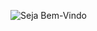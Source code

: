 ![Seja Bem-Vindo](https://media1.giphy.com/media/v1.Y2lkPTc5MGI3NjExOTByajluOGlyMjdwOTJtcWZtanFvZzRkcTR2enZuazliMGt0NjdqdyZlcD12MV9pbnRlcm5hbF9naWZfYnlfaWQmY3Q9Zw/78XCFBGOlS6keY1Bil/giphy.gif)
